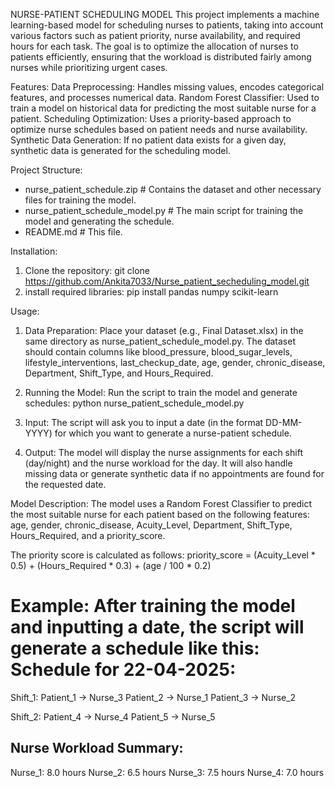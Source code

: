 NURSE-PATIENT SCHEDULING MODEL
This project implements a machine learning-based model for scheduling nurses to patients, taking into account various factors such as patient priority, nurse availability, and required hours for each task. The goal is to optimize the allocation of nurses to patients efficiently, ensuring that the workload is distributed fairly among nurses while prioritizing urgent cases.

Features:
Data Preprocessing: Handles missing values, encodes categorical features, and processes numerical data.
Random Forest Classifier: Used to train a model on historical data for predicting the most suitable nurse for a patient.
Scheduling Optimization: Uses a priority-based approach to optimize nurse schedules based on patient needs and nurse availability.
Synthetic Data Generation: If no patient data exists for a given day, synthetic data is generated for the scheduling model.

Project Structure:
- nurse_patient_schedule.zip            # Contains the dataset and other necessary files for training the model.
- nurse_patient_schedule_model.py       # The main script for training the model and generating the schedule.
- README.md                            # This file.

Installation:
 1. Clone the repository:
  git clone https://github.com/Ankita7033/Nurse_patient_secheduling_model.git
 2. install required libraries:
  pip install pandas numpy scikit-learn

Usage:
 1. Data Preparation:
    Place your dataset (e.g., Final Dataset.xlsx) in the same directory as nurse_patient_schedule_model.py.
    The dataset should contain columns like blood_pressure, blood_sugar_levels, lifestyle_interventions, last_checkup_date, age, gender, chronic_disease, Department, Shift_Type, and Hours_Required.

  2. Running the Model:
    Run the script to train the model and generate schedules:
      python nurse_patient_schedule_model.py
     
  3. Input:
    The script will ask you to input a date (in the format DD-MM-YYYY) for which you want to generate a nurse-patient schedule.
    
  4. Output:
    The model will display the nurse assignments for each shift (day/night) and the nurse workload for the day.
    It will also handle missing data or generate synthetic data if no appointments are found for the requested date.

Model Description:
The model uses a Random Forest Classifier to predict the most suitable nurse for each patient based on the following features:
  age, gender, chronic_disease, Acuity_Level, Department, Shift_Type, Hours_Required, and a priority_score.

The priority score is calculated as follows:
priority_score = (Acuity_Level * 0.5) + (Hours_Required * 0.3) + (age / 100 * 0.2)

Example:
After training the model and inputting a date, the script will generate a schedule like this:
  Schedule for 22-04-2025:
=========================
Shift_1:
  Patient_1 -> Nurse_3
  Patient_2 -> Nurse_1
  Patient_3 -> Nurse_2

Shift_2:
  Patient_4 -> Nurse_4
  Patient_5 -> Nurse_5

Nurse Workload Summary:
-----------------------
Nurse_1: 8.0 hours
Nurse_2: 6.5 hours
Nurse_3: 7.5 hours
Nurse_4: 7.0 hours
